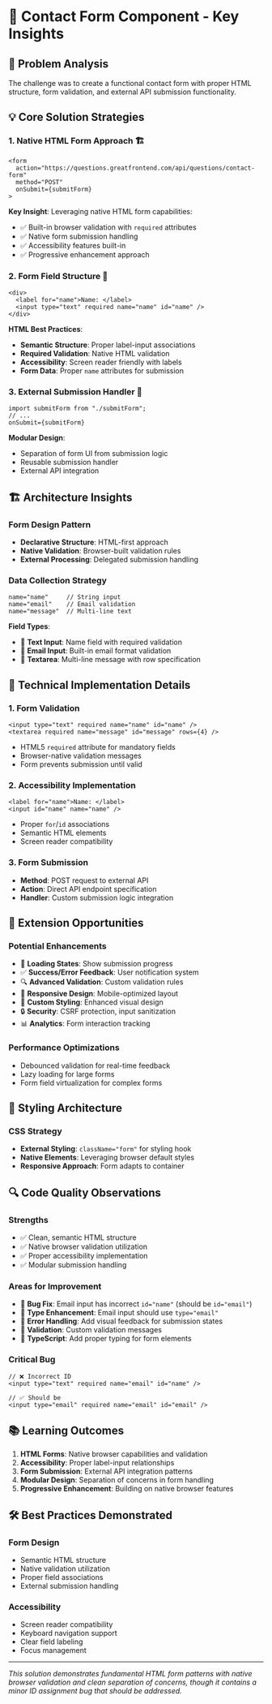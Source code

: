 # 📧 Contact Form Component - Key Insights

## 🎯 Problem Analysis

The challenge was to create a functional contact form with proper HTML structure, form validation, and external API submission functionality.

## 💡 Core Solution Strategies

### 1. **Native HTML Form Approach** 🏗️
```tsx
<form
  action="https://questions.greatfrontend.com/api/questions/contact-form"
  method="POST"
  onSubmit={submitForm}
>
```

**Key Insight**: Leveraging native HTML form capabilities:
- ✅ Built-in browser validation with `required` attributes
- ✅ Native form submission handling
- ✅ Accessibility features built-in
- ✅ Progressive enhancement approach

### 2. **Form Field Structure** 📝
```tsx
<div>
  <label for="name">Name: </label>
  <input type="text" required name="name" id="name" />
</div>
```

**HTML Best Practices**:
- **Semantic Structure**: Proper label-input associations
- **Required Validation**: Native HTML validation
- **Accessibility**: Screen reader friendly with labels
- **Form Data**: Proper `name` attributes for submission

### 3. **External Submission Handler** 🚀
```tsx
import submitForm from "./submitForm";
// ...
onSubmit={submitForm}
```

**Modular Design**:
- Separation of form UI from submission logic
- Reusable submission handler
- External API integration

## 🏗️ Architecture Insights

### Form Design Pattern
- **Declarative Structure**: HTML-first approach
- **Native Validation**: Browser-built validation rules
- **External Processing**: Delegated submission handling

### Data Collection Strategy
```tsx
name="name"     // String input
name="email"    // Email validation
name="message"  // Multi-line text
```

**Field Types**:
- 📝 **Text Input**: Name field with required validation
- 📧 **Email Input**: Built-in email format validation  
- 📄 **Textarea**: Multi-line message with row specification

## 🔧 Technical Implementation Details

### 1. **Form Validation**
```tsx
<input type="text" required name="name" id="name" />
<textarea required name="message" id="message" rows={4} />
```
- HTML5 `required` attribute for mandatory fields
- Browser-native validation messages
- Form prevents submission until valid

### 2. **Accessibility Implementation**
```tsx
<label for="name">Name: </label>
<input id="name" name="name" />
```
- Proper `for`/`id` associations
- Semantic HTML elements
- Screen reader compatibility

### 3. **Form Submission**
- **Method**: POST request to external API
- **Action**: Direct API endpoint specification
- **Handler**: Custom submission logic integration

## 🚀 Extension Opportunities

### Potential Enhancements
- 🔄 **Loading States**: Show submission progress
- ✅ **Success/Error Feedback**: User notification system
- 🔍 **Advanced Validation**: Custom validation rules
- 📱 **Responsive Design**: Mobile-optimized layout
- 🎨 **Custom Styling**: Enhanced visual design
- 🔒 **Security**: CSRF protection, input sanitization
- 📊 **Analytics**: Form interaction tracking

### Performance Optimizations
- Debounced validation for real-time feedback
- Lazy loading for large forms
- Form field virtualization for complex forms

## 🎨 Styling Architecture

### CSS Strategy
- **External Styling**: `className="form"` for styling hook
- **Native Elements**: Leveraging browser default styles
- **Responsive Approach**: Form adapts to container

## 🔍 Code Quality Observations

### Strengths
- ✅ Clean, semantic HTML structure
- ✅ Native browser validation utilization
- ✅ Proper accessibility implementation
- ✅ Modular submission handling

### Areas for Improvement
- 🔧 **Bug Fix**: Email input has incorrect `id="name"` (should be `id="email"`)
- 🔧 **Type Enhancement**: Email input should use `type="email"`
- 🔧 **Error Handling**: Add visual feedback for submission states
- 🔧 **Validation**: Custom validation messages
- 🔧 **TypeScript**: Add proper typing for form elements

### Critical Bug
```tsx
// ❌ Incorrect ID
<input type="text" required name="email" id="name" />

// ✅ Should be
<input type="email" required name="email" id="email" />
```

## 📚 Learning Outcomes

1. **HTML Forms**: Native browser capabilities and validation
2. **Accessibility**: Proper label-input relationships
3. **Form Submission**: External API integration patterns
4. **Modular Design**: Separation of concerns in form handling
5. **Progressive Enhancement**: Building on native browser features

## 🛠️ Best Practices Demonstrated

### Form Design
- Semantic HTML structure
- Native validation utilization
- Proper field associations
- External submission handling

### Accessibility
- Screen reader compatibility
- Keyboard navigation support
- Clear field labeling
- Focus management

---

*This solution demonstrates fundamental HTML form patterns with native browser validation and clean separation of concerns, though it contains a minor ID assignment bug that should be addressed.*